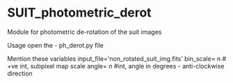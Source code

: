 # SUIT_photometric_derot
Module for photometric de-rotation of the suit images

Usage 
open the - ph_derot.py file

Mention these variables
input_file='non_rotated_suit_img.fits' 
bin_scale= n # +ve int, subpixel map scale
angle= n #int, angle in degrees - anti-clockwise direction
